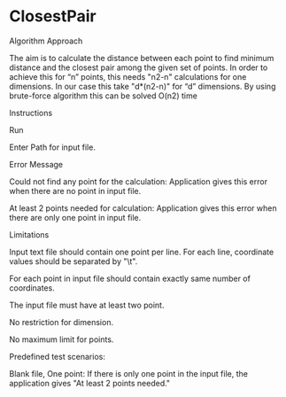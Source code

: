 # ClosestPair
Algorithm Approach

The aim is to calculate the distance between each point to find minimum distance and the closest pair among the given set of points.
In order to achieve this for “n” points, this needs "n2-n" calculations for one dimensions.
In our case this take "d*(n2-n)" for “d” dimensions. By using brute-force algorithm this can be solved O(n2) time

Instructions


Run

Enter Path for input file.

Error Message

Could not find any point for the calculation: Application gives this error when there are no point in input file.

At least 2 points needed for calculation: Application gives this error when there are only one point in input file.

Limitations

Input text file should contain one point per line. For each line, coordinate values should be separated by "\t".

For each point in input file should contain exactly same number of coordinates.

The input file must have at least two point.

No restriction for dimension.

No maximum limit for points.

Predefined test scenarios:

Blank file, One point: If there is only one point in the input file, the application gives "At least 2 points needed."